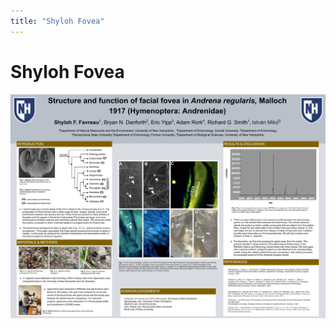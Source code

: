 ```yaml
---
title: "Shyloh Fovea"
---
```


# Shyloh Fovea

![Shyloh Fovea Poster](/src/assets/images/URC_Posters/Shyloh_fovea.png)
